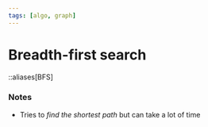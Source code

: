```yaml
---
tags: [algo, graph]
---
```


# Breadth-first search

::aliases[BFS]

### Notes

- Tries to _find the shortest path_ but can take a lot of time
